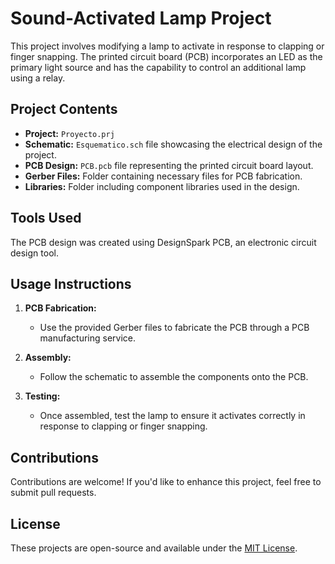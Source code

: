 # Sound-Activated Lamp Project
This project involves modifying a lamp to activate in response to clapping or finger snapping. The printed circuit board (PCB) incorporates an LED as the primary light source and has the capability to control an additional lamp using a relay.

## Project Contents
- **Project:** `Proyecto.prj`
- **Schematic:** `Esquematico.sch` file showcasing the electrical design of the project.
- **PCB Design:** `PCB.pcb` file representing the printed circuit board layout.
- **Gerber Files:** Folder containing necessary files for PCB fabrication.
- **Libraries:** Folder including component libraries used in the design.

## Tools Used
The PCB design was created using DesignSpark PCB, an electronic circuit design tool.

## Usage Instructions
1. **PCB Fabrication:**
   - Use the provided Gerber files to fabricate the PCB through a PCB manufacturing service.
   
2. **Assembly:**
   - Follow the schematic to assemble the components onto the PCB.
   
3. **Testing:**
   - Once assembled, test the lamp to ensure it activates correctly in response to clapping or finger snapping.

## Contributions
Contributions are welcome! If you'd like to enhance this project, feel free to submit pull requests.

## License
These projects are open-source and available under the [MIT License](LICENSE).
